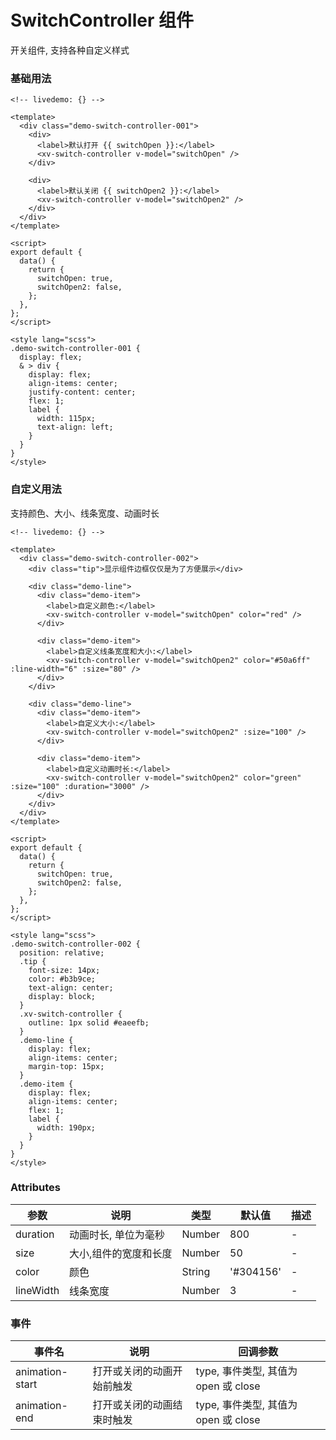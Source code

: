 # SwitchController 组件

开关组件, 支持各种自定义样式

### 基础用法

```vue
<!-- livedemo: {} -->

<template>
  <div class="demo-switch-controller-001">
    <div>
      <label>默认打开 {{ switchOpen }}:</label>
      <xv-switch-controller v-model="switchOpen" />
    </div>

    <div>
      <label>默认关闭 {{ switchOpen2 }}:</label>
      <xv-switch-controller v-model="switchOpen2" />
    </div>
  </div>
</template>

<script>
export default {
  data() {
    return {
      switchOpen: true,
      switchOpen2: false,
    };
  },
};
</script>

<style lang="scss">
.demo-switch-controller-001 {
  display: flex;
  & > div {
    display: flex;
    align-items: center;
    justify-content: center;
    flex: 1;
    label {
      width: 115px;
      text-align: left;
    }
  }
}
</style>
```

### 自定义用法

支持颜色、大小、线条宽度、动画时长

```vue
<!-- livedemo: {} -->

<template>
  <div class="demo-switch-controller-002">
    <div class="tip">显示组件边框仅仅是为了方便展示</div>

    <div class="demo-line">
      <div class="demo-item">
        <label>自定义颜色:</label>
        <xv-switch-controller v-model="switchOpen" color="red" />
      </div>

      <div class="demo-item">
        <label>自定义线条宽度和大小:</label>
        <xv-switch-controller v-model="switchOpen2" color="#50a6ff" :line-width="6" :size="80" />
      </div>
    </div>

    <div class="demo-line">
      <div class="demo-item">
        <label>自定义大小:</label>
        <xv-switch-controller v-model="switchOpen2" :size="100" />
      </div>

      <div class="demo-item">
        <label>自定义动画时长:</label>
        <xv-switch-controller v-model="switchOpen2" color="green" :size="100" :duration="3000" />
      </div>
    </div>
  </div>
</template>

<script>
export default {
  data() {
    return {
      switchOpen: true,
      switchOpen2: false,
    };
  },
};
</script>

<style lang="scss">
.demo-switch-controller-002 {
  position: relative;
  .tip {
    font-size: 14px;
    color: #b3b9ce;
    text-align: center;
    display: block;
  }
  .xv-switch-controller {
    outline: 1px solid #eaeefb;
  }
  .demo-line {
    display: flex;
    align-items: center;
    margin-top: 15px;
  }
  .demo-item {
    display: flex;
    align-items: center;
    flex: 1;
    label {
      width: 190px;
    }
  }
}
</style>
```

### Attributes

| 参数      | 说明                  | 类型   | 默认值    | 描述 |
| --------- | --------------------- | ------ | --------- | ---- |
| duration  | 动画时长, 单位为毫秒  | Number | 800       | -    |
| size      | 大小,组件的宽度和长度 | Number | 50        | -    |
| color     | 颜色                  | String | '#304156' | -    |
| lineWidth | 线条宽度              | Number | 3         | -    |

### 事件

| 事件名          | 说明                       | 回调参数                             |
| --------------- | -------------------------- | ------------------------------------ |
| animation-start | 打开或关闭的动画开始前触发 | type, 事件类型, 其值为 open 或 close |
| animation-end   | 打开或关闭的动画结束时触发 | type, 事件类型, 其值为 open 或 close |
